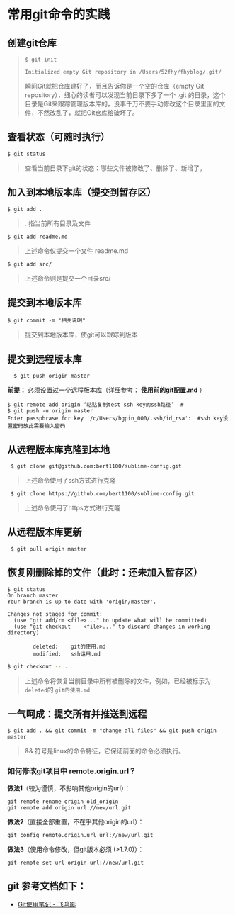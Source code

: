 #  常用git命令的实践

## 创建git仓库

> ```
> $ git init
>
> Initialized empty Git repository in /Users/52fhy/fhyblog/.git/
> ```
>
> 瞬间Git就把仓库建好了，而且告诉你是一个空的仓库（empty Git repository），细心的读者可以发现当前目录下多了一个 .git 的目录，这个目录是Git来跟踪管理版本库的，没事千万不要手动修改这个目录里面的文件，不然改乱了，就把Git仓库给破坏了。



## 查看状态（可随时执行）

```
$ git status
```

> 查看当前目录下git的状态：哪些文件被修改了、删除了、新增了。



## 加入到本地版本库（提交到暂存区）

```
$ git add .
```

> . 指当前所有目录及文件

```
$ git add readme.md
```

> 上述命令仅提交一个文件 readme.md

```
$ git add src/
```

> 上述命令则是提交一个目录src/



## 提交到本地版本库

```
$ git commit -m "相关说明"
```

> 提交到本地版本库，使git可以跟踪到版本



## 提交到远程版本库

```
  $ git push origin master
```

**前提：** 必须设置过一个远程版本库（详细参考： **使用前的git配置.md** ）

  ```
  $ git remote add origin ‘粘贴复制test ssh key的ssh路径’  #
  $ git push -u origin master
  Enter passphrase for key '/c/Users/hgpin_000/.ssh/id_rsa':  #ssh key设置密码故此需要输入密码
  ```



## 从远程版本库克隆到本地

```
 $ git clone git@github.com:bert1100/sublime-config.git  
```

> 上述命令使用了ssh方式进行克隆

```
 $ git clone https://github.com/bert1100/sublime-config.git
```

> 上述命令使用了https方式进行克隆



## 从远程版本库更新

```
 $ git pull origin master
```



## 恢复刚删除掉的文件（此时：还未加入暂存区）

```shell
$ git status
On branch master
Your branch is up to date with 'origin/master'.

Changes not staged for commit:
  (use "git add/rm <file>..." to update what will be committed)
  (use "git checkout -- <file>..." to discard changes in working directory)

        deleted:    git的使用.md
        modified:   ssh运用.md

```

```bash
$ git checkout -- .
```

> 上述命令将恢复当前目录中所有被删除的文件，例如，已经被标示为`deleted`的 `git的使用.md`



## 一气呵成：提交所有并推送到远程

```
$ git add . && git commit -m "change all files" && git push origin master
```

> && 符号是linux的命令特征，它保证前面的命令必须执行。



### 如何修改git项目中 remote.origin.url？

**做法1**（较为谨慎，不影响其他origin的url）：
```
git remote rename origin old_origin
git remote add origin url://new/url.git
```

**做法2**（直接全部重置，不在乎其他origin的url）：
```
git config remote.origin.url url://new/url.git
```
**做法3**（使用命令修改，但git版本必须 (>1.7.0)）：
```
git remote set-url origin url://new/url.git
```


## git 参考文档如下：

- [Git使用笔记 - 飞鸿影](http://www.tuicool.com/articles/mEvaq2)

  ​


